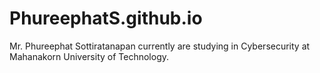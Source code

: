 # PhureephatS.github.io

Mr. Phureephat Sottiratanapan currently are studying in Cybersecurity at Mahanakorn University of Technology.

